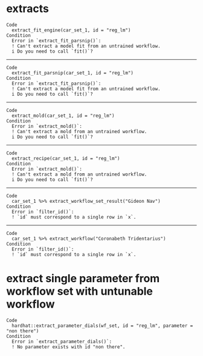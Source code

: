 # extracts

    Code
      extract_fit_engine(car_set_1, id = "reg_lm")
    Condition
      Error in `extract_fit_parsnip()`:
      ! Can't extract a model fit from an untrained workflow.
      i Do you need to call `fit()`?

---

    Code
      extract_fit_parsnip(car_set_1, id = "reg_lm")
    Condition
      Error in `extract_fit_parsnip()`:
      ! Can't extract a model fit from an untrained workflow.
      i Do you need to call `fit()`?

---

    Code
      extract_mold(car_set_1, id = "reg_lm")
    Condition
      Error in `extract_mold()`:
      ! Can't extract a mold from an untrained workflow.
      i Do you need to call `fit()`?

---

    Code
      extract_recipe(car_set_1, id = "reg_lm")
    Condition
      Error in `extract_mold()`:
      ! Can't extract a mold from an untrained workflow.
      i Do you need to call `fit()`?

---

    Code
      car_set_1 %>% extract_workflow_set_result("Gideon Nav")
    Condition
      Error in `filter_id()`:
      ! `id` must correspond to a single row in `x`.

---

    Code
      car_set_1 %>% extract_workflow("Coronabeth Tridentarius")
    Condition
      Error in `filter_id()`:
      ! `id` must correspond to a single row in `x`.

# extract single parameter from workflow set with untunable workflow

    Code
      hardhat::extract_parameter_dials(wf_set, id = "reg_lm", parameter = "non there")
    Condition
      Error in `extract_parameter_dials()`:
      ! No parameter exists with id "non there".

